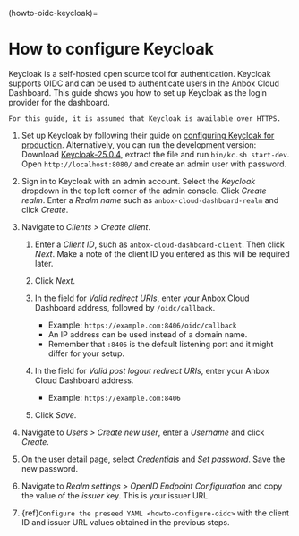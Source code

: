 (howto-oidc-keycloak)=
# How to configure Keycloak

Keycloak is a self-hosted open source tool for authentication. Keycloak supports OIDC and can be used to authenticate users in the Anbox Cloud Dashboard. This guide shows you how to set up Keycloak as the login provider for the dashboard.

```{note}
For this guide, it is assumed that Keycloak is available over HTTPS.
```

1. Set up Keycloak by following their guide on [configuring Keycloak for production](https://www.keycloak.org/server/configuration-production).
   Alternatively, you can run the development version: Download [Keycloak-25.0.4](https://github.com/keycloak/keycloak/releases/download/25.0.4/keycloak-25.0.4.zip), extract the file and run `bin/kc.sh start-dev`. Open `http://localhost:8080/` and create an admin user with password.

1. Sign in to Keycloak with an admin account. Select the *Keycloak* dropdown in the top left corner of the admin console. Click *Create realm*. Enter a *Realm name* such as `anbox-cloud-dashboard-realm` and click *Create*.

1. Navigate to *Clients > Create client*.
   1. Enter a *Client ID*, such as `anbox-cloud-dashboard-client`. Then click *Next*. Make a note of the client ID you entered as this will be required later.

   1. Click *Next*.

   1. In the field for *Valid redirect URIs*, enter your Anbox Cloud Dashboard address, followed by `/oidc/callback`.
      - Example: `https://example.com:8406/oidc/callback`
      - An IP address can be used instead of a domain name.
      - Remember that `:8406` is the default listening port and it might differ for your setup.

   1. In the field for *Valid post logout redirect URIs*, enter your Anbox Cloud Dashboard address.
      - Example: `https://example.com:8406`

   1. Click *Save*.

1. Navigate to *Users > Create new user*, enter a *Username* and click *Create*.

1. On the user detail page, select *Credentials* and *Set password*. Save the new password.

1. Navigate to *Realm settings > OpenID Endpoint Configuration* and copy the value of the *issuer* key. This is your issuer URL.

1. {ref}`Configure the preseed YAML <howto-configure-oidc>` with the client ID and issuer URL values obtained in the previous steps.
